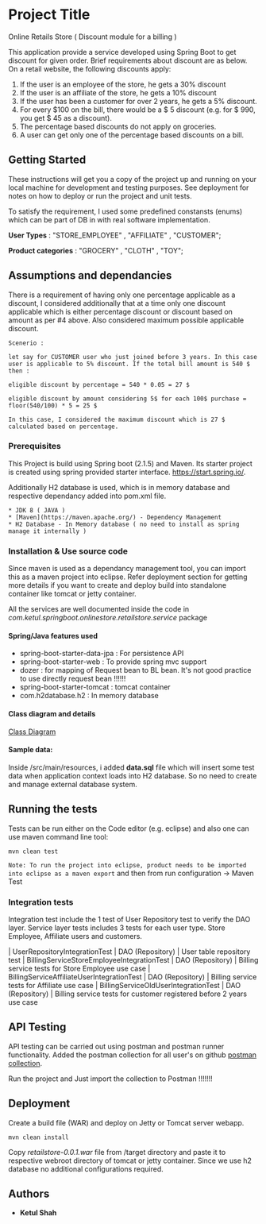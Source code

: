 # Project Title

Online Retails Store ( Discount module for a billing )

This application provide a service developed using Spring Boot to get discount for given order. Brief requirements about discount are as below.
On a retail website, the following discounts apply:
1. If the user is an employee of the store, he gets a 30% discount
2. If the user is an affiliate of the store, he gets a 10% discount
3. If the user has been a customer for over 2 years, he gets a 5% discount.
4. For every $100 on the bill, there would be a $ 5 discount (e.g. for $ 990, you get $ 45
as a discount).
5. The percentage based discounts do not apply on groceries.
6. A user can get only one of the percentage based discounts on a bill.

## Getting Started

These instructions will get you a copy of the project up and running on your local machine for development and testing purposes. See deployment for notes on how to deploy or run the project and unit tests.

To satisfy the requirement, I used some predefined constansts (enums) which can be part of DB in with real software implementation.

**User Types** : "STORE_EMPLOYEE" ,  "AFFILIATE" , "CUSTOMER";

**Product categories** : "GROCERY" , "CLOTH" , "TOY";

## Assumptions and dependancies
There is a requirement of having only one percentage applicable as a discount, I considered additionally that at a time only one discount applicable which is either percentage discount or discount based on amount as per #4 above. Also considered maximum possible applicable discount.

```
Scenerio : 

let say for CUSTOMER user who just joined before 3 years. In this case user is applicable to 5% discount. If the total bill amount is 540 $ then : 

eligible discount by percentage = 540 * 0.05 = 27 $

eligible discount by amount considering 5$ for each 100$ purchase = floor(540/100) * 5 = 25 $

In this case, I considered the maximum discount which is 27 $ calculated based on percentage.
```
### Prerequisites

This Project is build using Spring boot (2.1.5) and Maven. Its starter project is created using spring provided starter interface. https://start.spring.io/.

Additionally H2 database is used, which is in memory database and respective dependancy added into pom.xml file.

```
* JDK 8 ( JAVA )
* [Maven](https://maven.apache.org/) - Dependency Management
* H2 Database - In Memory database ( no need to install as spring manage it internally ) 
```


### Installation & Use source code

Since maven is used as a dependancy management tool, you can import this as a maven project into eclipse. Refer deployment section for getting more details if you want to create and deploy build into standalone container like tomcat or jetty container.

All the services are well documented inside the code in *com.ketul.springboot.onlinestore.retailstore.service* package

#### Spring/Java features used
- spring-boot-starter-data-jpa : For persistence API
- spring-boot-starter-web : To provide spring mvc support
- dozer : for mapping of Request bean to BL bean. It's not good practice to use directly request bean !!!!!!
- spring-boot-starter-tomcat : tomcat container
- com.h2database.h2 : In memory database

#### Class diagram and details
[Class Diagram](https://github.com/ktool/retailstore/blob/master/Class_diagram.png)

#### Sample data:
Inside /src/main/resources, i added **data.sql** file which will insert some test data when application context loads into H2 database. So no need to create and manage external database system.

## Running the tests

Tests can be run either on the Code editor (e.g. eclipse) and also one can use maven command line tool: 
```
mvn clean test
```

``Note: To run the project into eclipse, product needs to be imported into eclipse as a maven export`` and 
then from run configuration -> Maven Test

### Integration tests

Integration test include the 1 test of User Repository test to verify the DAO layer.
Service layer tests includes 3 tests for each user type. Store Employee, Affiliate users and customers. 

| UserRepositoryIntegrationTest | DAO (Repository) | User table repository test 
| BillingServiceStoreEmployeeIntegrationTest | DAO (Repository) | Billing service tests for Store Employee use case
| BillingServiceAffiliateUserIntegrationTest | DAO (Repository) | Billing service tests for Affiliate use case
| BillingServiceOldUserIntegrationTest | DAO (Repository) | Billing service tests for customer registered before 2 years use case

## API Testing
API testing can be carried out using postman and postman runner functionality. Added the postman collection for all user's on github
[postman collection](https://github.com/ktool/retailstore/blob/master/run/Online%20Retail%20App.postman_collection.json).

Run the project and Just import the collection to Postman !!!!!!!

## Deployment

Create a build file (WAR) and deploy on Jetty or Tomcat server webapp.
```
mvn clean install
```
Copy *retailstore-0.0.1.war* file from /target directory and paste it to respective webroot directory of tomcat or jetty container. Since we use h2 database no additional configurations required.

## Authors

* **Ketul Shah**
